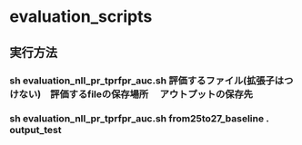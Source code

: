 # evaluation_scripts

## 実行方法
### sh evaluation_nll_pr_tprfpr_auc.sh 評価するファイル(拡張子はつけない)　評価するfileの保存場所 　アウトプットの保存先 
### sh evaluation_nll_pr_tprfpr_auc.sh from25to27_baseline . output_test
